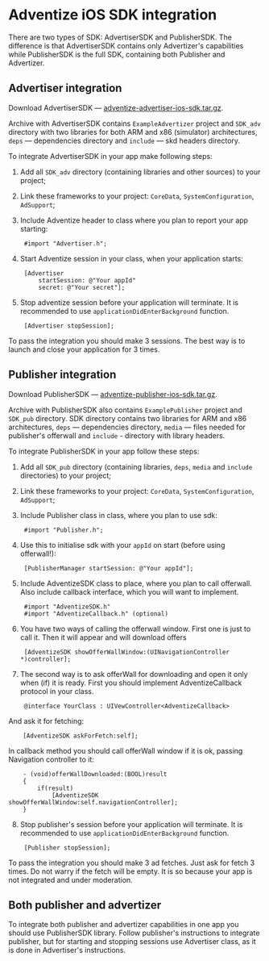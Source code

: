 
# Adventize iOS SDK integration

There are two types of SDK: AdvertiserSDK and PublisherSDK. The difference is that AdvertiserSDK contains only Advertizer's capabilities while PublisherSDK is the full SDK, containing both Publisher and Advertizer.


## Advertiser integration

Download AdvertiserSDK — [adventize-advertiser-ios-sdk.tar.gz](https://github.com/adventize/sdk-ios/raw/master/adventize-advertiser-ios-sdk.tar.gz).

Archive with AdvertiserSDK contains `ExampleAdvertizer` project and `SDK_adv` directory with two libraries for both ARM and x86 (simulator) architectures, `deps` — dependencies directory and `include` — skd headers directory.

To integrate AdvertiserSDK in your app make following steps:

1. Add all `SDK_adv` directory (containing libraries and other sources) to your project;
2. Link these frameworks to your project: `CoreData`, `SystemConfiguration`, `AdSupport`;
3. Include Adventize header to class where you plan to report your app starting:

        #import "Advertiser.h";

4. Start Adventize session in your class, when your application starts:
	
		[Advertiser
			startSession: @"Your appId"
			secret: @"Your secret"];

5. Stop adventize session before your application will terminate. It is recommended to use `applicationDidEnterBackground` function.

	    [Advertiser stopSession];

To pass the integration you should make 3 sessions. The best way is to launch and close your application for 3 times.


## Publisher integration

Download PublisherSDK — [adventize-publisher-ios-sdk.tar.gz](https://github.com/adventize/sdk-ios/raw/master/adventize-publisher-ios-sdk.tar.gz).

Archive with PublisherSDK also contains `ExamplePublisher` project and `SDK_pub` directory. SDK directory contains two libraries for ARM and x86 architectures, `deps` — dependencies directory, `media` — files needed for publisher's offerwall and `include` - directory with library headers.

To integrate PublisherSDK in your app follow these steps:

1. Add all `SDK_pub` directory (containing libraries, `deps`, `media` and `include` directories) to your project;
2. Link these frameworks to your project: `CoreData`, `SystemConfiguration`, `AdSupport`;
3. Include Publisher class in class, where you plan to use sdk:

	    #import "Publisher.h";

4. Use this to initialise sdk with your `appId` on start (before using offerwall!):

	    [PublisherManager startSession: @"Your appId"];

5. Include AdventizeSDK class to place, where you plan to call offerwall. Also include callback interface, which you will want to implement.

	    #import "AdventizeSDK.h" 
        #import "AdventizeCallback.h" (optional)

6. You have two ways of calling the offerwall window. First one is just to call it. Then it will appear and will download offers

	    [AdventizeSDK showOfferWallWindow:(UINavigationController *)controller];
        
7. The second way is to ask offerWall for downloading and open it only when (if) it is ready. 
First you should implement AdventizeCallback protocol in your class.

        @interface YourClass : UIVewController<AdventizeCallback>
And ask it for fetching:
    
        [AdventizeSDK askForFetch:self];
In callback method you should call offerWall window if it is ok, passing Navigation controller to it:
        
        - (void)offerWallDownloaded:(BOOL)result
        {
            if(result)
                [AdventizeSDK showOfferWallWindow:self.navigationController];
        }

8. Stop publisher's session before your application will terminate. It is recommended to use `applicationDidEnterBackground` function.

	    [Publisher stopSession];

To pass the integration you should make 3 ad fetches. Just ask for fetch 3 times. Do not warry if the fetch will be empty. It is so because your app is not integrated and under moderation.

## Both publisher and advertizer

To integrate both publisher and advertizer capabilities in one app you should use PublisherSDK library. Follow publisher's instructions to integrate publisher, but for starting and stopping sessions use Advertiser class, as it is done in Advertiser's instructions.
